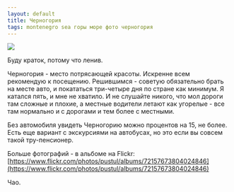 ```yaml
---
layout: default
title: Черногория
tags: montenegro sea горы море фото черногория
---
```

![](https://farm9.staticflickr.com/8626/29404542210_fbe6588944_b.jpg)

Буду краток, потому что ленив.

Черногория - место потрясающей красоты. Искренне всем рекомендую к посещению. Решившимся - советую обязательно брать на месте авто, и покататься три-четыре дня по стране как минимум. Я катался пять, и мне не хватило. И не слушайте никого, что мол дороги там сложные и плохие, а местные водители летают как угорелые - все там нормально и с дорогами и тем более с местными.

Без автомобиля увидеть Черногорию можно процентов на 15, не более. Есть еще вариант с экскурсиями на автобусах, но это если вы совсем такой тру-пенсионер.

Больше фотографий - в альбоме на Flickr: [https://www.flickr.com/photos/pustul/albums/72157673804024846](https://www.flickr.com/photos/pustul/albums/72157673804024846)

Чао.
